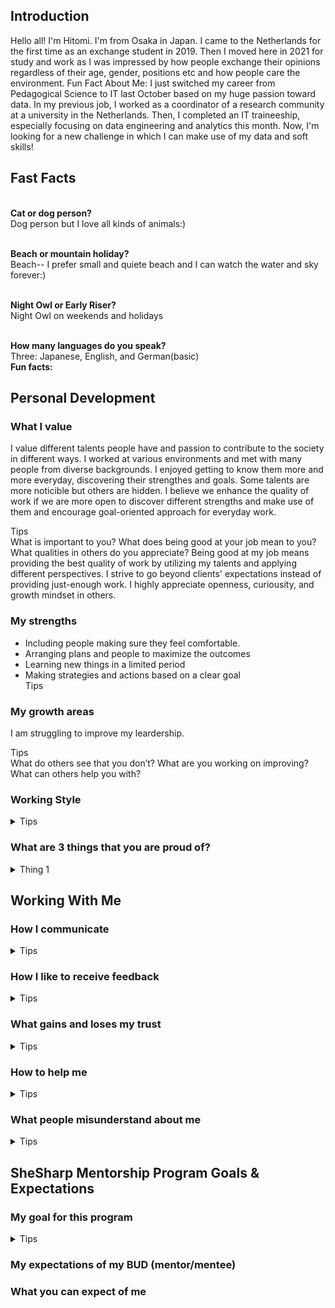 ## Introduction
Hello all! I'm Hitomi. I'm from Osaka in Japan. I came to the Netherlands for the first time as an exchange student in 2019. Then I moved here in 2021 for study and work as I was impressed by how people exchange their opinions regardless of their age, gender, positions etc and how people care the environment.
Fun Fact About Me: I just switched my career from Pedagogical Science to IT last October based on my huge passion toward data. In my previous job, I worked as a coordinator of a research community at a university in the Netherlands. Then, I completed an IT traineeship, especially focusing on data engineering and analytics this month. Now, I'm looking for a new challenge in which I can make use of my data and soft skills!

## Fast Facts


</br><b>Cat or dog person?</b></br>
Dog person but I love all kinds of animals:)

</br><b>Beach or mountain holiday?</b></br>
Beach-- I prefer small and quiete beach and I can watch the water and sky forever:)

</br><b>Night Owl or Early Riser?</b></br>
Night Owl on weekends and holidays

</br><b>How many languages do you speak?</b></br>
Three: Japanese, English, and German(basic)
</br><b>Fun facts:</b>

## Personal Development
### What I value
I value different talents people have and passion to contribute to the society in different ways. I worked at various environments and met with many people from diverse backgrounds. I enjoyed getting to know them more and more everyday, discovering their strengthes and goals. Some talents are more noticible but others are hidden. I believe we enhance the quality of work if we are more open to discover different strengths and make use of them and encourage goal-oriented approach for everyday work.
    <summary>Tips</summary>
What is important to you? What does being good at your job mean to you? What qualities in others do you appreciate?
Being good at my job means providing the best quality of work by utilizing my talents and applying different perspectives. I strive to go beyond clients' expectations instead of providing just-enough work. I highly appreciate openness, curiousity, and growth mindset in others.   

### My strengths
- Including people making sure they feel comfortable.
- Arranging plans and people to maximize the outcomes
- Learning new things in a limited period
- Making strategies and actions based on a clear goal
    <summary>Tips</summary>

### My growth areas
I am struggling to improve my leardership. 
    <summary>Tips</summary>
What do others see that you don’t? What are you working on improving? What can others help you with?
</details>

### Working Style
<details>
    <summary>Tips</summary>
What motivates you? What helps you to be productive? Do you learn best by reading/writing/hearing/doing? Do you prefer to collaborate with others or work alone?
</details>

### What are 3 things that you are proud of?
<details>
    <summary>Thing 1</summary>
    <summary>Thing 2</summary>
    <summary>Thing 3</summary>
</details>


## Working With Me

### How I communicate
<details>
    <summary>Tips</summary>
    Do you tend to communicate directly or indirectly? How do you prefer to be approached or stay in sync with others (Slack/email/video calls/phone calls)? When can others expect a response from you?
</details>

### How I like to receive feedback
<details>
    <summary>Tips</summary>
How do you prefer to receive it (written/verbal/face-to-face)? When do you prefer to receive it (when it happens/our next meeting)?
</details>

### What gains and loses my trust
<details>
    <summary>Tips</summary>
What actions can a person take to gain your trust? Conversely, what triggers you to lose trust?
</details>

### How to help me
<details>
    <summary>Tips</summary>
What is the best way to approach you? What is the best way to convey information to you?
</details>

### What people misunderstand about me
<details>
    <summary>Tips</summary>
What’s the cause of misunderstandings that you’ve had in the past? What behaviours of yours might unintentionally annoy a different personality type?
</details>


## SheSharp Mentorship Program Goals & Expectations
### My goal for this program
<details>
    <summary>Tips</summary> 
    What are you hoping to achieve in the next 12 weeks?
</details>

### My expectations of my BUD (mentor/mentee)


### What you can expect of me


